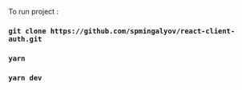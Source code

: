 To run project :

### `git clone https://github.com/spmingalyov/react-client-auth.git`

### `yarn`

### `yarn dev`
